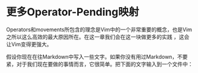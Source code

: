 # 更多Operator-Pending映射

Operators和movements所包含的理念是Vim中的一个非常重要的概念，也是Vim之所以这么高效的最大原因所在。在这一章我们会在这一块做更多的实践
，这会让Vim变得更强大。

假设你现在在往Markdown中写入一些文字。如果你没有用过Markdown，不要紧，对于我们现在要做的事情而言，它很简单。把下面的文字输入到一个文件中：

